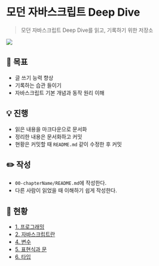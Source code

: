 # 모던 자바스크립트 Deep Dive
> 모던 자바스크립트 Deep Dive를 읽고, 기록하기 위한 저장소

![](https://blog.kakaocdn.net/dn/byRhHO/btrfuKPgIe2/JxtKfFi1LjfsW0meKbckvK/img.png)

## 🥅 목표
- 글 쓰기 능력 향상
- 기록하는 습관 들이기
- 자바스크립트 기본 개념과 동작 원리 이해

## 💡 진행
- 읽은 내용을 마크다운으로 문서화
- 정리한 내용은 문서화하고 커밋
- 현황은 커밋할 때 `README.md` 같이 수정한 후 커밋

## ✏️ 작성
- `00-chapterName/README.md`에 작성한다.
- 다른 사람이 읽었을 때 이해하기 쉽게 작성한다.

## 📖 현황
- [1. 프로그래밍](Chapter01/README.md)
- [2. 자바스크립트란](Chapter02/README.md)
- [4. 변수](Chapter04/README.md)
- [5. 표현식과 문](Chapter05/README.md)
- [6. 타입](Chapter06/README.md)